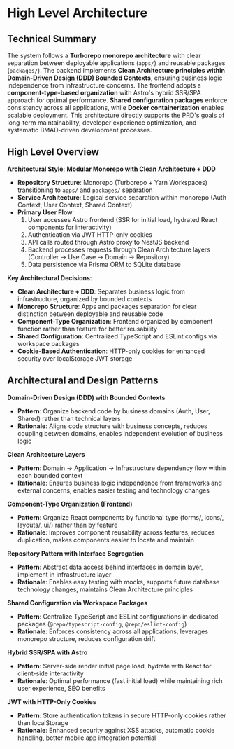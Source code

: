 # High Level Architecture

## Technical Summary

The system follows a **Turborepo monorepo architecture** with clear separation between deployable
applications (`apps/`) and reusable packages (`packages/`). The backend implements **Clean
Architecture principles within Domain-Driven Design (DDD) Bounded Contexts**, ensuring business
logic independence from infrastructure concerns. The frontend adopts a **component-type-based
organization** with Astro's hybrid SSR/SPA approach for optimal performance. **Shared configuration
packages** enforce consistency across all applications, while **Docker containerization** enables
scalable deployment. This architecture directly supports the PRD's goals of long-term
maintainability, developer experience optimization, and systematic BMAD-driven development
processes.

## High Level Overview

**Architectural Style**: **Modular Monorepo with Clean Architecture + DDD**

- **Repository Structure**: Monorepo (Turborepo + Yarn Workspaces) transitioning to `apps/` and
  `packages/` separation
- **Service Architecture**: Logical service separation within monorepo (Auth Context, User Context,
  Shared Context)
- **Primary User Flow**:
  1. User accesses Astro frontend (SSR for initial load, hydrated React components for
     interactivity)
  2. Authentication via JWT HTTP-only cookies
  3. API calls routed through Astro proxy to NestJS backend
  4. Backend processes requests through Clean Architecture layers (Controller → Use Case → Domain →
     Repository)
  5. Data persistence via Prisma ORM to SQLite database

**Key Architectural Decisions**:

- **Clean Architecture + DDD**: Separates business logic from infrastructure, organized by bounded
  contexts
- **Monorepo Structure**: Apps and packages separation for clear distinction between deployable and
  reusable code
- **Component-Type Organization**: Frontend organized by component function rather than feature for
  better reusability
- **Shared Configuration**: Centralized TypeScript and ESLint configs via workspace packages
- **Cookie-Based Authentication**: HTTP-only cookies for enhanced security over localStorage JWT
  storage

## Architectural and Design Patterns

**Domain-Driven Design (DDD) with Bounded Contexts**

- **Pattern**: Organize backend code by business domains (Auth, User, Shared) rather than technical
  layers
- **Rationale**: Aligns code structure with business concepts, reduces coupling between domains,
  enables independent evolution of business logic

**Clean Architecture Layers**

- **Pattern**: Domain → Application → Infrastructure dependency flow within each bounded context
- **Rationale**: Ensures business logic independence from frameworks and external concerns, enables
  easier testing and technology changes

**Component-Type Organization (Frontend)**

- **Pattern**: Organize React components by functional type (forms/, icons/, layouts/, ui/) rather
  than by feature
- **Rationale**: Improves component reusability across features, reduces duplication, makes
  components easier to locate and maintain

**Repository Pattern with Interface Segregation**

- **Pattern**: Abstract data access behind interfaces in domain layer, implement in infrastructure
  layer
- **Rationale**: Enables easy testing with mocks, supports future database technology changes,
  maintains Clean Architecture principles

**Shared Configuration via Workspace Packages**

- **Pattern**: Centralize TypeScript and ESLint configurations in dedicated packages
  (`@repo/typescript-config`, `@repo/eslint-config`)
- **Rationale**: Enforces consistency across all applications, leverages monorepo structure, reduces
  configuration drift

**Hybrid SSR/SPA with Astro**

- **Pattern**: Server-side render initial page load, hydrate with React for client-side
  interactivity
- **Rationale**: Optimal performance (fast initial load) while maintaining rich user experience, SEO
  benefits

**JWT with HTTP-Only Cookies**

- **Pattern**: Store authentication tokens in secure HTTP-only cookies rather than localStorage
- **Rationale**: Enhanced security against XSS attacks, automatic cookie handling, better mobile app
  integration potential
